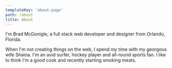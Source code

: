 ```yaml
---
templateKey: 'about-page'
path: /about
title: About
---
```

I'm Brad McGonigle, a full stack web developer and designer from Orlando, Florida.

When I'm not creating things on the web, I spend my time with my georgous wife Shaina. I'm an avid surfer, hockey player and all-round sports fan. I like to think I'm a good cook and recently starting smoking meats.
